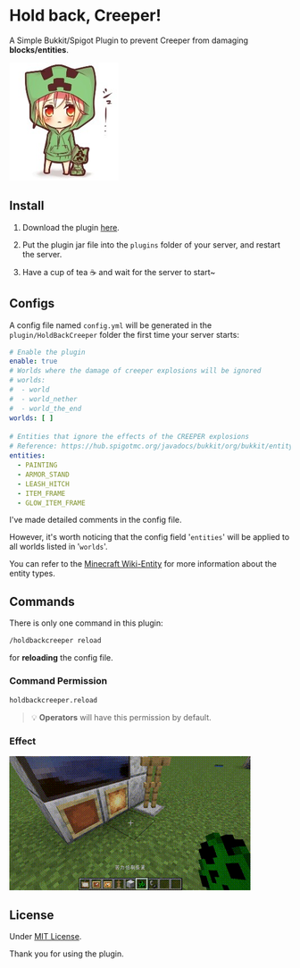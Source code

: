 # Hold back, Creeper!
A Simple Bukkit/Spigot Plugin to prevent Creeper from damaging **blocks/entities**.

![creeper](./pics/creeeeper.jpg)  

## Install

1. Download the plugin [here](https://github.com/Bottle-M/HoldBackCreeper/releases/latest).  

2. Put the plugin jar file into the `plugins` folder of your server, and restart the server.

3. Have a cup of tea ☕ and wait for the server to start~  

## Configs

A config file named `config.yml` will be generated in the `plugin/HoldBackCreeper` folder the first time your server starts:   

```yaml
# Enable the plugin
enable: true
# Worlds where the damage of creeper explosions will be ignored
# worlds:
#  - world
#  - world_nether
#  - world_the_end
worlds: [ ]

# Entities that ignore the effects of the CREEPER explosions
# Reference: https://hub.spigotmc.org/javadocs/bukkit/org/bukkit/entity/EntityType.html
entities:
  - PAINTING
  - ARMOR_STAND
  - LEASH_HITCH
  - ITEM_FRAME
  - GLOW_ITEM_FRAME
```

I've made detailed comments in the config file.  

However, it's worth noticing that the config field '`entities`' will be applied to all worlds listed in '`worlds`'.  

You can refer to the [Minecraft Wiki-Entity](https://minecraft.fandom.com/wiki/Entity) for more information about the entity types.  

## Commands

There is only one command in this plugin:

```bash
/holdbackcreeper reload
```

for **reloading** the config file.  

### Command Permission

```bash
holdbackcreeper.reload
```

> 💡 **Operators** will have this permission by default.  

### Effect

![effect](./pics/effect.gif)  

## License

Under [MIT License](./LICENSE).

Thank you for using the plugin.